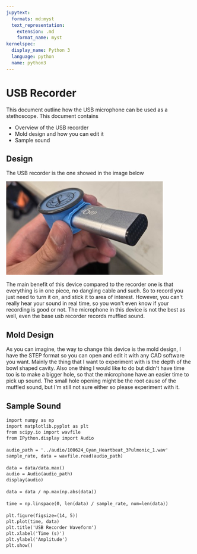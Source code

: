 ```yaml
---
jupytext:
  formats: md:myst
  text_representation:
    extension: .md
    format_name: myst
kernelspec:
  display_name: Python 3
  language: python
  name: python3
---
```

# USB Recorder

This document outline how the USB microphone can be used as a stethoscope.
This document contains
- Overview of the USB recorder
- Mold design and how you can edit it
- Sample sound

## Design
The USB recorder is the one showed in the image below

![USB](../image/USB.jpg)

The main benefit of this device compared to the recorder one is that everything
is in one piece, no dangling cable and such. So to record you just need to turn it on, and stick
it to area of interest.
However, you can't really hear your sound in real time, so you won't even know if your recording
is good or not. The microphone in this device is not the best as well, even the base usb recorder
records muffled sound.

## Mold Design
As you can imagine, the way to change this device is the mold design, I have the STEP format so you
can open and edit it with any CAD software you want. Mainly the thing that I want to experiment with
is the depth of the bowl shaped cavity.
Also one thing I would like to do but didn't have time too is to make a bigger hole, so that the microphone
have an easier time to pick up sound. The small hole opening might be the root cause of the muffled sound, but
I'm still not sure either so please experiment with it.

## Sample Sound

```{code-cell} python3
import numpy as np
import matplotlib.pyplot as plt
from scipy.io import wavfile
from IPython.display import Audio

audio_path = '../audio/100624_Gyan_Heartbeat_3Pulmonic_1.wav' 
sample_rate, data = wavfile.read(audio_path)

data = data/data.max()
audio = Audio(audio_path)
display(audio)

data = data / np.max(np.abs(data))

time = np.linspace(0, len(data) / sample_rate, num=len(data))

plt.figure(figsize=(14, 5))
plt.plot(time, data)
plt.title('USB Recorder Waveform')
plt.xlabel('Time (s)')
plt.ylabel('Amplitude')
plt.show()
```
